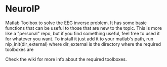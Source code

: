 NeuroIP
=======

Matlab Toolbox to solve the EEG inverse problem.
It has some basic functions that can be useful to those that are new to the topic.
This is more like a "personal" repo, but if you find something useful, feel free to used it for whatever you want.
To install it just add it to your matlab's path, run nip_init(dir_external) where dir_external is the directory where the required toolboxes are


Check the wiki for more info about the required toolboxes.
